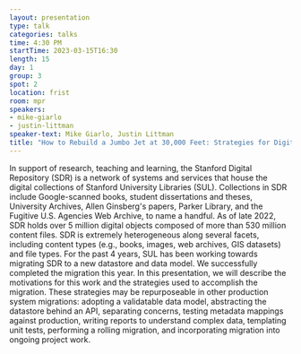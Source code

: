```yaml
---
layout: presentation
type: talk
categories: talks
time: 4:30 PM
startTime: 2023-03-15T16:30
length: 15
day: 1
group: 3
spot: 2
location: frist
room: mpr
speakers:
- mike-giarlo
- justin-littman
speaker-text: Mike Giarlo, Justin Littman
title: "How to Rebuild a Jumbo Jet at 30,000 Feet: Strategies for Digital Library Migration"
---
```

In support of research, teaching and learning, the Stanford Digital Repository (SDR) is a network of systems and services that house the digital collections of Stanford University Libraries (SUL). Collections in SDR include Google-scanned books, student dissertations and theses, University Archives, Allen Ginsberg's papers, Parker Library, and the Fugitive U.S. Agencies Web Archive, to name a handful. As of late 2022, SDR holds over 5 million digital objects composed of more than 530 million content files. SDR is extremely heterogeneous along several facets, including content types (e.g., books, images, web archives, GIS datasets) and file types.  For the past 4 years, SUL has been working towards migrating SDR to a new datastore and data model. We successfully completed the migration this year. In this presentation, we will describe the motivations for this work and the strategies used to accomplish the migration. These strategies may be repurposeable in other production system migrations: adopting a validatable data model, abstracting the datastore behind an API, separating concerns, testing metadata mappings against production, writing reports to understand complex data, templating unit tests, performing a rolling migration, and incorporating migration into ongoing project work. 
